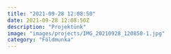 ```yaml
---
title: "2021-09-28 12:08:50"
date: 2021-09-28 12:08:50Z
description: "Projektünk"
image: "images/projects/IMG_20210928_120850-1.jpg"
category: "Földmunka"
---
```

